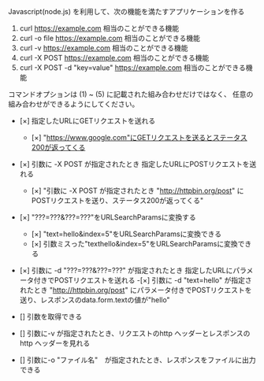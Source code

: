 
Javascript(node.js) を利用して、次の機能を満たすアプリケーションを作る

1. curl https://example.com 相当のことができる機能
2. curl -o file https://example.com 相当のことができる機能
3. curl -v  https://example.com 相当のことができる機能
4. curl -X POST https://example.com 相当のことができる機能
5. curl -X POST -d "key=value" https://example.com 相当のことができる機能

コマンドオプションは (1) ~ (5) に記載された組み合わせだけではなく、
任意の組み合わせができるようにしてください。


- [×] 指定したURLにGETリクエストを送れる
    - [×] "https://www.google.com"にGETリクエストを送るとステータス200が返ってくる


- [×] 引数に -X POST が指定されたとき 指定したURLにPOSTリクエストを送れる
    - [×] "引数に -X POST が指定されたとき "http://httpbin.org/post" に　POSTリクエストを送り、ステータス200が返ってくる"

- [×] "???=???&???=???"をURLSearchParamsに変換する
    - [×] "text=hello&index=5"をURLSearchParamsに変換できる
    - [×] 引数ミスった"texthello&index=5"をURLSearchParamsに変換できる

- [×] 引数に -d "???=???&???=???" が指定されたとき 指定したURLにパラメータ付きでPOSTリクエストを送れる
    -[×] 引数に -d "text=hello" が指定されたとき "http://httpbin.org/post" にパラメータ付きでPOSTリクエストを送り、レスポンスのdata.form.textの値が"hello"

- [] 引数を取得できる

- [] 引数に-v が指定されたとき、リクエストのhttp ヘッダーとレスポンスのhttp ヘッダーを見れる
- [] 引数に-o "ファイル名"　が指定されたとき、レスポンスをファイルに出力できる
